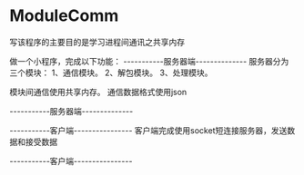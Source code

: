 # ModuleComm
写该程序的主要目的是学习进程间通讯之共享内存



做一个小程序，完成以下功能：
-----------服务器端--------------
服务器分为三个模块：
	1、通信模块。
	2、解包模块。
	3、处理模块。

模块间通信使用共享内存。
通信数据格式使用json

-----------服务器端--------------


-----------客户端----------------
客户端完成使用socket短连接服务器，发送数据和接受数据

-----------客户端----------------

